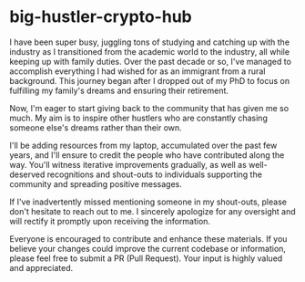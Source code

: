 # big-hustler-crypto-hub

I have been super busy, juggling tons of studying and catching up with the industry as I transitioned from the academic world to the industry, all while keeping up with family duties. Over the past decade or so, I've managed to accomplish everything I had wished for as an immigrant from a rural background. This journey began after I dropped out of my PhD to focus on fulfilling my family's dreams and ensuring their retirement.

Now, I'm eager to start giving back to the community that has given me so much. My aim is to inspire other hustlers who are constantly chasing someone else's dreams rather than their own.

I'll be adding resources from my laptop, accumulated over the past few years, and I'll ensure to credit the people who have contributed along the way. You'll witness iterative improvements gradually, as well as well-deserved recognitions and shout-outs to individuals supporting the community and spreading positive messages.

If I've inadvertently missed mentioning someone in my shout-outs, please don't hesitate to reach out to me. I sincerely apologize for any oversight and will rectify it promptly upon receiving the information.

Everyone is encouraged to contribute and enhance these materials. If you believe your changes could improve the current codebase or information, please feel free to submit a PR (Pull Request). Your input is highly valued and appreciated.